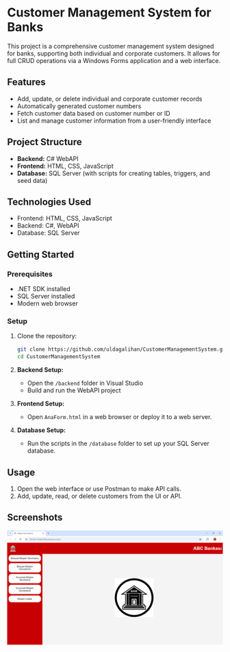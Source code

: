 # Customer Management System for Banks

This project is a comprehensive customer management system designed for banks, supporting both individual and corporate customers. It allows for full CRUD operations via a Windows Forms application and a web interface.

## Features
- Add, update, or delete individual and corporate customer records
- Automatically generated customer numbers
- Fetch customer data based on customer number or ID
- List and manage customer information from a user-friendly interface

## Project Structure
- **Backend:** C# WebAPI
- **Frontend:** HTML, CSS, JavaScript
- **Database:** SQL Server (with scripts for creating tables, triggers, and seed data)
  
## Technologies Used
- Frontend: HTML, CSS, JavaScript
- Backend: C#, WebAPI
- Database: SQL Server

## Getting Started

### Prerequisites
- .NET SDK installed
- SQL Server installed
- Modern web browser

### Setup
1. Clone the repository:
    ```bash
    git clone https://github.com/uldagalihan/CustomerManagementSystem.git
    cd CustomerManagementSystem
    ```
2. **Backend Setup:**
   - Open the `/backend` folder in Visual Studio
   - Build and run the WebAPI project

3. **Frontend Setup:**
   - Open `AnaForm.html` in a web browser or deploy it to a web server.

4. **Database Setup:**
   - Run the scripts in the `/database` folder to set up your SQL Server database.

## Usage
1. Open the web interface or use Postman to make API calls.
2. Add, update, read, or delete customers from the UI or API.

## Screenshots
![Main Form](images/screenshots/mainForm.png)

